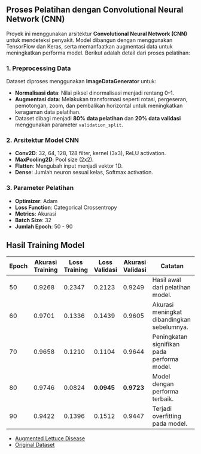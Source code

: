 
## Proses Pelatihan dengan Convolutional Neural Network (CNN)

Proyek ini menggunakan arsitektur **Convolutional Neural Network (CNN)** untuk mendeteksi penyakit. Model dibangun dengan menggunakan TensorFlow dan Keras, serta memanfaatkan augmentasi data untuk meningkatkan performa model. Berikut adalah detail dari proses pelatihan:

### 1. **Preprocessing Data**
Dataset diproses menggunakan **ImageDataGenerator** untuk:
- **Normalisasi data**: Nilai piksel dinormalisasi menjadi rentang 0–1.
- **Augmentasi data**: Melakukan transformasi seperti rotasi, pergeseran, pemotongan, zoom, dan pembalikan horizontal untuk meningkatkan keragaman data pelatihan.
- Dataset dibagi menjadi **80% data pelatihan** dan **20% data validasi** menggunakan parameter `validation_split`.

### 2. **Arsitektur Model CNN**

- **Conv2D**: 32, 64, 128, 128 filter, kernel (3x3), ReLU activation.  
- **MaxPooling2D**: Pool size (2x2).  
- **Flatten**: Mengubah input menjadi vektor 1D.  
- **Dense**: Jumlah neuron sesuai kelas, Softmax activation.  


### 3. **Parameter Pelatihan**
- **Optimizer**: Adam
- **Loss Function**: Categorical Crossentropy
- **Metrics**: Akurasi
- **Batch Size**: 32
- **Jumlah Epoch**: 50 - 90
## Hasil Training Model

| **Epoch** | **Akurasi Training** | **Loss Training** | **Loss Validasi** | **Akurasi Validasi** | **Catatan**                     |
|-----------|-----------------------|-------------------|-------------------|-----------------------|----------------------------------|
| 50        | 0.9268               | 0.2347            | 0.2123            | 0.9249                | Hasil awal dari pelatihan model. |
| 60        | 0.9701               | 0.1336            | 0.1439            | 0.9605                | Akurasi meningkat dibandingkan sebelumnya. |
| 70        | 0.9658               | 0.1210            | 0.1104            | 0.9644                | Peningkatan signifikan pada performa model. |
| 80        | 0.9746               | 0.0824            | **0.0945**        | **0.9723**            | Model dengan performa terbaik. |
| 90        | 0.9422               | 0.1396            | 0.1512            | 0.9447                | Terjadi overfitting pada model. |

* [Augmented Lettuce Disease](https://drive.google.com/drive/folders/1bhB271ddAAcfuHirvlMnS0ssrSFt3MN8?usp=sharing)
* [Original Dataset](https://www.kaggle.com/datasets/ashishjstar/lettuce-diseases)
